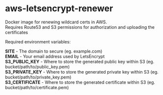 # aws-letsencrypt-renewer
Docker image for renewing wildcard certs in AWS.  
Requires Route53 and S3 permissions for authorization and uploading the certificates

Required environment variables:

**SITE** - The domain to secure (eg. example.com)  
**EMAIL** - Your email address used by LetsEncrypt  
**S3_PUBLIC_KEY** - Where to store the generated public key within S3 (eg. bucket/path/to/public_key.pem)  
**S3_PRIVATE_KEY** - Where to store the generated private key within S3 (eg. bucket/path/to/private_key.pem)  
**S3_CERTIFICATE** - Where to store the generated certificate within S3 (eg. bucket/path/to/certificate.pem)  